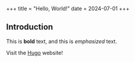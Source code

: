 +++
title = "Hello, World!"
date = 2024-07-01
+++
## Introduction

This is **bold** text, and this is *emphasized* text.

Visit the [Hugo](https://gohugo.io) website!